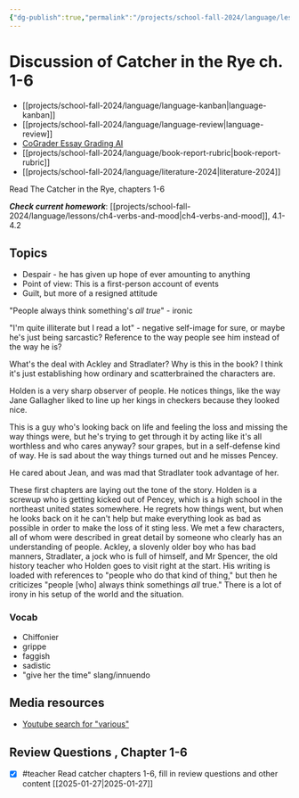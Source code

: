 ```yaml
---
{"dg-publish":true,"permalink":"/projects/school-fall-2024/language/lessons/catcher-ch-1-6-discussion/"}
---
```



#  Discussion of Catcher in the Rye ch. 1-6

- [[projects/school-fall-2024/language/language-kanban\|language-kanban]]
- [[projects/school-fall-2024/language/language-review\|language-review]]
- [CoGrader Essay Grading AI](https://v2.cograder.com/app)
- [[projects/school-fall-2024/language/book-report-rubric\|book-report-rubric]]
- [[projects/school-fall-2024/language/literature-2024\|literature-2024]]


Read The Catcher in the Rye, chapters 1-6

***Check current homework***: [[projects/school-fall-2024/language/lessons/ch4-verbs-and-mood\|ch4-verbs-and-mood]], 4.1-4.2

## Topics

- Despair - he has given up hope of ever amounting to anything
- Point of view: This is a first-person account of events
- Guilt, but more of a resigned attitude 

"People always think something's *all true*"  - ironic

"I'm quite illiterate but I read a lot" - negative self-image for sure, or maybe he's just being sarcastic? Reference to the way people see him instead of the way he is?

What's the deal with Ackley and Stradlater? Why is this in the book? I think it's just establishing how ordinary and scatterbrained the characters are.

Holden is a very sharp observer of people. He notices things, like the way Jane Gallagher liked to line up her kings in checkers because they looked nice.

This is a guy who's looking back on life and feeling the loss and missing the way things were, but he's trying to get through it by acting like it's all worthless and who cares anyway? sour grapes, but in a self-defense kind of way. He is sad about the way things turned out and he misses Pencey.

He cared about Jean, and was mad that Stradlater took advantage of her.

These first chapters are laying out the tone of the story. Holden is a screwup who is getting kicked out of Pencey, which is a high school in the northeast united states somewhere. He regrets how things went, but when he looks back on it he can't help but make everything look as bad as possible in order to make the loss of it sting less. We met a few characters, all of whom were described in great detail by someone who clearly has an understanding of people. Ackley, a slovenly older boy who has bad manners, Stradlater, a jock who is full of himself, and Mr Spencer, the old history teacher who Holden goes to visit right at the start. His writing is loaded with references to "people who do that kind of thing," but then he criticizes "people [who] always think somethings *all* true." There is a lot of irony in his setup of the world and the situation.

### Vocab

- Chiffonier
- grippe
- faggish
- sadistic
- "give her the time" slang/innuendo
 
## Media resources


- [Youtube search for "various"](https://www.youtube.com/results?search_query=various) 

## Review Questions , Chapter 1-6


- [x] #teacher Read catcher chapters 1-6, fill in review questions and other content [[2025-01-27\|2025-01-27]]
